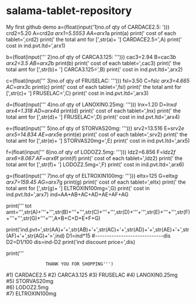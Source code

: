 # salama-tablet-repository
My first github demo
a=(float(input('1)no.of qty of CARDACE2.5: ')))
crd2=5.20
A=crd2*a
arx1=5.5553
AA=arx1*a
print(a)
print(' cost of each tablet=',crd2) 
print(' the total amt for [',str(a)+ '] CARDACE2.5=',A)
print(' cost in ind.pvt.ltd=',arx1)

b=(float(input('''
2)no.of qty of CARCA3.125: ''')))
cac3=2.94
B=cac3*b
arx2=3.5
AB=arx2*b
print(b)
print(' cost of each tablet=',cac3) 
print(' the total amt for [',str(b)+ '] CARCA3.125=',B)
print(' cost in ind.pvt.ltd=',arx2)

c=(float(input('''
3)no.of qty of FRUSELAC: ''')))
fsl=3.50
C=fsl*c
arx3=4.665
AC=arx3*c
print(c)
print(' cost of each tablet=',fsl) 
print(' the total amt for [',str(c)+ '] FRUSELAC=',C)
print(' cost in ind.pvt.ltd=',arx3)

d=(float(input('''
4)no.of qty of LANOXIN0.25mg: ''')))
lnx=1.20
D=lnx*d
arx4=1.318
AD=arx4*d
print(d)
print(' cost of each tablet=',lnx) 
print(' the total amt for [',str(d)+ '] FRUSELAC=',D)
print(' cost in ind.pvt.ltd=',arx4)

e=(float(input('''
5)no.of qty of STORVAS20mg: ''')))
srv2=13.516
E=srv2*e
arx5=14.834
AE=arx5*e
print(e)
print(' cost of each tablet=',srv2) 
print(' the total amt for [',str(e)+ '] STORVAS20mg=',E)
print(' cost in ind.pvt.ltd=',arx5)

f=(float(input('''
6)no.of qty of LODOZ2.5mg: ''')))
ldz2=6.856
F=ldz2*f
arx6=8.067
AF=arx6*f
print(f)
print(' cost of each tablet=',ldz2) 
print(' the total amt for [',str(f)+ '] LODOZ2.5mg=',F)
print(' cost in ind.pvt.ltd=',arx6)

g=(float(input('''
7)no.of qty of ELTROXIN100mg: ''')))
eltx=125
G=eltx*g
arx7=159.45
AG=arx7*g
print(g)
print(' cost of each tablet=',eltx) 
print(' the total amt for [',str(g)+ '] ELTROXIN100mg=',G)
print(' cost in ind.pvt.ltd=',arx7)
ind=AA+AB+AC+AD+AE+AF+AG

print('''
tot amt=''',str(A)+'''+''',str(B)+'''+''',str(C)+'''+''',str(D)+'''+''',str(E)+'''+''',str(F)+'''+''',str(G)+'''=''',A+B+C+D+E+F+G)

print('ind.pvt=',str(AA)+'+',str(AB)+'+',str(AC)+'+',str(AD)+'+',str(AE)+'+',str(AF)+'+',str(AG)+'=',ind)
D1=ind*15                           #-----------------------------dis
D2=D1/100
dis=ind-D2 
print('ind discount price=',dis)

print('''
    
                   THANK YOU FOR SHOPPING''')
#1) CARDACE2.5
#2) CARCA3.125 
#3) FRUSELAC
#4)    LANOXIN0.25mg               
#5)    STORVAS20mg       
#6) LODOZ2.5mg                 
#7) ELTROXIN100mg

